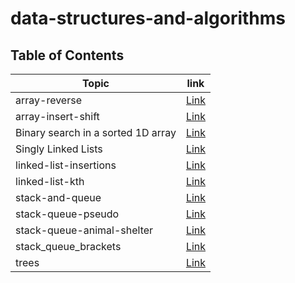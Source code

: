 # data-structures-and-algorithms
## Table of Contents
| Topic | link |
| ----------- | ----------- |
| array-reverse | [Link](./array_reverse_pyhon/README.md) |
| array-insert-shift | [Link](./array-insert-shift_python/README.md) |
| Binary search in a sorted 1D array | [Link](./Binary-search-array/Binary-search-in-a-sorted-1D-array.md) |
| Singly Linked Lists | [Link](./linked-list/linked-list.md) |
| linked-list-insertions | [Link](./linked_list_insertions/linked-list-insertions.md) |
| linked-list-kth | [Link](./linked-list-kth/linked-list-kth.md) |
| stack-and-queue | [Link](./stack_and_queue/stack-and-queue.md) |
| stack-queue-pseudo | [Link](./stack-queue-pseudo/stack-queue-pseudo.md) |
| stack-queue-animal-shelter | [Link](./stack-queue-animal-shelter/stack-queue-animal-shelter.md) |
| stack_queue_brackets | [Link](./stack_queue_brackets/stack_queue_brackets.md) |
| trees | [Link](./trees/trees.md) |